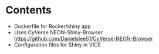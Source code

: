 # Contents
* Dockerfile for Rocker/shiny app
* Uses CyVerse NEON-Shiny-Browser https://github.com/Danielslee51/CyVerse-NEON-Browser
* Configuration files for Shiny in VICE
